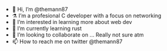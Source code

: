 - 👋 Hi, I’m @themann87
- ⚗  I’m a profesional C developer with a focus on networking
- 👀 I’m interested in learning more about web dev
- 🌱 I’m currently learning rust 
- 💞️ I’m looking to collaborate on ... Really not sure atm
- 📫 How to reach me on twitter @themann87

<!---
themann87/themann87 is a ✨ special ✨ repository because its `README.md` (this file) appears on your GitHub profile.
You can click the Preview link to take a look at your changes.
--->

